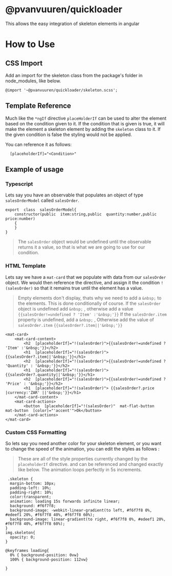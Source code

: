 
# @pvanvuuren/quickloader

This allows the easy integration of skeleton elements in angular

# How to Use

## CSS Import
Add an import for the skeleton class from the package's folder in node_modules, like below.


    @import '~@pvanvuuren/quickloader/skeleton.scss';
  ## Template Reference
  Much like the `*ngIf` directive `placeHolderIf` can be used to alter the element based on the condition given to it. If the condition that is given is true, it will make the element a skeleton element by adding the `skeleton` class to it. If the given condition is false the styling would not be applied.

You can reference it as follows:

      [placeholderIf]="<Condition>" 
## Example of usage
### Typescript
Lets say you have an observable that populates an object of type `salesOrderModel` called `salesOrder`.

    export  class  salesOrderModel{
	    constructor(public  item:string,public  quantity:number,public price:number)
	    {
	    }
    }
    
>The `salesOrder` object would be undefined until the observable returns it a value,  so that is what we are going to use for our condition.
### HTML Template
Lets say we have a `mat-card` that we populate with data from our `salesOrder` object.
We would then reference the directive, and assign it the condition `!(salesOrder)` so that it remains true until the element has a value.
> Empty elements don't display, thats why we need to add a `&nbsp;` to the elements. This is done conditionally of course.
> If the `salesOrder` object is undefined add `&nbsp;` , otherwise add a value 
> `{{salesOrder!=undefined ? 'Item' :'&nbsp;'}}`
> If the `salesOrder.item` property is undefined, add a `&nbsp;` , Otherwise add the value of `salesOrder.item`
> `{{salesOrder?.item||'&nbsp;'}}`

    <mat-card>
	    <mat-card-content>
		    <h2  [placeholderIf]="!(salesOrder)">{{salesOrder!=undefined ? 'Item' :'&nbsp;'}}</h2>
		    <h1  [placeholderIf]="!(salesOrder)"> {{salesOrder?.item||'&nbsp;'}}</h1>
		    <h2  [placeholderIf]="!(salesOrder)">{{salesOrder!=undefined ? 'Quantity' : '&nbsp;'}}</h2>
		    <h1  [placeholderIf]="!(salesOrder)"> {{salesOrder?.quantity||'&nbsp;'}}</h1>
		    <h2  [placeholderIf]="!(salesOrder)">{{salesOrder!=undefined ? 'Price' : '&nbsp;'}}</h2>
		    <h1  [placeholderIf]="!(salesOrder)"> {{salesOrder?.price |currency:'ZAR' ||'&nbsp;'}}</h1>
	    </mat-card-content>
	    <mat-card-actions>
		    <button  [placeholderIf]="!(salesOrder)"  mat-flat-button  mat-button  [color]="'accent'">Ok</button>
	    </mat-card-actions>
    </mat-card>
### Custom CSS Formatting
So lets say you need another color for your skeleton element, or you want to change the speed of the animation, you can edit the styles as follows :
>These are all of the style properties currently changed by the `placeholderIf` directive. and can be referenced and changed exactly like below.
>The animation loops perfectly in 5s increments.

     .skeleton {
      margin-bottom: 10px;
      padding-left: 10%;
      padding-right: 10%;
      color:transparent;
      animation: loading 15s forwards infinite linear;
      background: #f6f7f8;
      background-image: -webkit-linear-gradient(to left, #f6f7f8 0%, #edeef1 20%, #f6f7f8 40%, #f6f7f8 60%);
      background-image: linear-gradient(to right, #f6f7f8 0%, #edeef1 20%, #f6f7f8 40%, #f6f7f8 60%);
    }
    img.skeleton{
      opacity: 0;
    }
    
    @keyframes loading{
      0% { background-position: 0vw} 
      100% { background-position: 112vw}
      
    }
    
